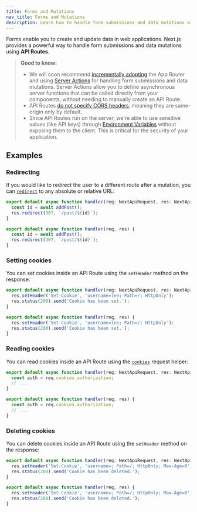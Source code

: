```yaml
---
title: Forms and Mutations
nav_title: Forms and Mutations
description: Learn how to handle form submissions and data mutations with Next.js.
---
```


Forms enable you to create and update data in web applications. Next.js provides a powerful way to handle form submissions and data mutations using **API Routes**.

> **Good to know:**
>
> - We will soon recommend [incrementally adopting](/docs/app/guides/migrating/app-router-migration) the App Router and using [Server Actions](/docs/app/getting-started/updating-data) for handling form submissions and data mutations. Server Actions allow you to define asynchronous server functions that can be called directly from your components, without needing to manually create an API Route.
> - API Routes [do not specify CORS headers](https://developer.mozilla.org/docs/Web/HTTP/CORS), meaning they are same-origin only by default.
> - Since API Routes run on the server, we're able to use sensitive values (like API keys) through [Environment Variables](/docs/pages/guides/environment-variables) without exposing them to the client. This is critical for the security of your application.

## Examples

### Redirecting

If you would like to redirect the user to a different route after a mutation, you can [`redirect`](/docs/pages/building-your-application/routing/api-routes#response-helpers) to any absolute or relative URL:

```ts filename="pages/api/submit.ts" switcher
export default async function handler(req: NextApiRequest, res: NextApiResponse) {
  const id = await addPost();
  res.redirect(307, `/post/${id}`);
}
```

```js filename="pages/api/submit.js" switcher
export default async function handler(req, res) {
  const id = await addPost();
  res.redirect(307, `/post/${id}`);
}
```

### Setting cookies

You can set cookies inside an API Route using the `setHeader` method on the response:

```ts filename="pages/api/cookie.ts" switcher
export default async function handler(req: NextApiRequest, res: NextApiResponse) {
  res.setHeader('Set-Cookie', 'username=lee; Path=/; HttpOnly');
  res.status(200).send('Cookie has been set.');
}
```

```js filename="pages/api/cookie.js" switcher
export default async function handler(req, res) {
  res.setHeader('Set-Cookie', 'username=lee; Path=/; HttpOnly');
  res.status(200).send('Cookie has been set.');
}
```

### Reading cookies

You can read cookies inside an API Route using the [`cookies`](/docs/pages/building-your-application/routing/api-routes#request-helpers) request helper:

```ts filename="pages/api/cookie.ts" switcher
export default async function handler(req: NextApiRequest, res: NextApiResponse) {
  const auth = req.cookies.authorization;
  // ...
}
```

```js filename="pages/api/cookie.js" switcher
export default async function handler(req, res) {
  const auth = req.cookies.authorization;
  // ...
}
```

### Deleting cookies

You can delete cookies inside an API Route using the `setHeader` method on the response:

```ts filename="pages/api/cookie.ts" switcher
export default async function handler(req: NextApiRequest, res: NextApiResponse) {
  res.setHeader('Set-Cookie', 'username=; Path=/; HttpOnly; Max-Age=0');
  res.status(200).send('Cookie has been deleted.');
}
```

```js filename="pages/api/cookie.js" switcher
export default async function handler(req, res) {
  res.setHeader('Set-Cookie', 'username=; Path=/; HttpOnly; Max-Age=0');
  res.status(200).send('Cookie has been deleted.');
}
```
